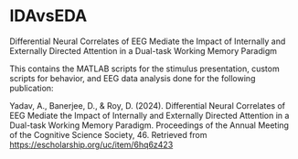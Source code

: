 # IDAvsEDA
Differential Neural Correlates of EEG Mediate the Impact of Internally and  Externally Directed Attention in a Dual-task Working Memory Paradigm 

This contains the MATLAB scripts for the stimulus presentation, custom scripts for behavior, and EEG data analysis done for the following publication:

Yadav, A., Banerjee, D., & Roy, D. (2024). Differential Neural Correlates of EEG Mediate the Impact of Internally and Externally Directed Attention in a Dual-task Working Memory Paradigm. Proceedings of the Annual Meeting of the Cognitive Science Society, 46. Retrieved from https://escholarship.org/uc/item/6hq6z423
